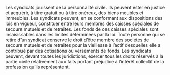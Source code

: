 Les syndicats jouissent de la personnalité civile. Ils peuvent ester en justice et acquérir, à titre gratuit ou à titre onéreux, des biens meubles et immeubles.
Les syndicats peuvent, en se conformant aux dispositions des lois en vigueur, constituer entre leurs membres des caisses spéciales de secours mutuels et de retraites.
Les fonds de ces caisses spéciales sont insaisissables dans les limites déterminées par la loi. Toute personne qui se retire d’un syndicat conserve le droit d’être membre des sociétés de secours mutuels et de retraites pour la vieillesse à l’actif desquelles elle a contribué par des cotisations ou versements de fonds.
Les syndicats peuvent, devant toutes les juridictions, exercer tous les droits réservés à la partie civile relativement aux faits portant préjudice à l’intérêt collectif de la profession qu’ils représentent.